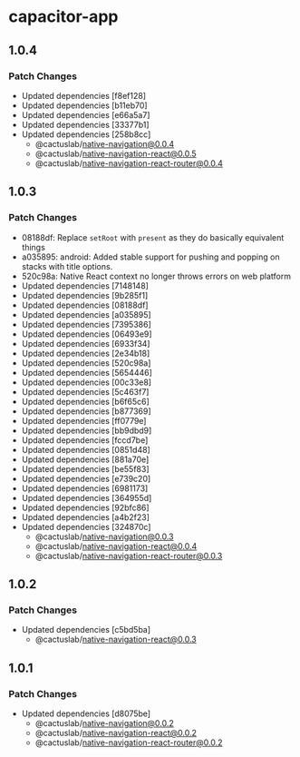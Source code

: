 # capacitor-app

## 1.0.4

### Patch Changes

- Updated dependencies [f8ef128]
- Updated dependencies [b11eb70]
- Updated dependencies [e66a5a7]
- Updated dependencies [33377b1]
- Updated dependencies [258b8cc]
  - @cactuslab/native-navigation@0.0.4
  - @cactuslab/native-navigation-react@0.0.5
  - @cactuslab/native-navigation-react-router@0.0.4

## 1.0.3

### Patch Changes

- 08188df: Replace `setRoot` with `present` as they do basically equivalent things
- a035895: android: Added stable support for pushing and popping on stacks with title options.
- 520c98a: Native React context no longer throws errors on web platform
- Updated dependencies [7148148]
- Updated dependencies [9b285f1]
- Updated dependencies [08188df]
- Updated dependencies [a035895]
- Updated dependencies [7395386]
- Updated dependencies [06493e9]
- Updated dependencies [6933f34]
- Updated dependencies [2e34b18]
- Updated dependencies [520c98a]
- Updated dependencies [5654446]
- Updated dependencies [00c33e8]
- Updated dependencies [5c463f7]
- Updated dependencies [b6f65c6]
- Updated dependencies [b877369]
- Updated dependencies [ff0779e]
- Updated dependencies [bb9dbd9]
- Updated dependencies [fccd7be]
- Updated dependencies [0851d48]
- Updated dependencies [881a70e]
- Updated dependencies [be55f83]
- Updated dependencies [e739c20]
- Updated dependencies [6981173]
- Updated dependencies [364955d]
- Updated dependencies [92bfc86]
- Updated dependencies [a4b2f23]
- Updated dependencies [324870c]
  - @cactuslab/native-navigation@0.0.3
  - @cactuslab/native-navigation-react@0.0.4
  - @cactuslab/native-navigation-react-router@0.0.3

## 1.0.2

### Patch Changes

- Updated dependencies [c5bd5ba]
  - @cactuslab/native-navigation-react@0.0.3

## 1.0.1

### Patch Changes

- Updated dependencies [d8075be]
  - @cactuslab/native-navigation@0.0.2
  - @cactuslab/native-navigation-react@0.0.2
  - @cactuslab/native-navigation-react-router@0.0.2
